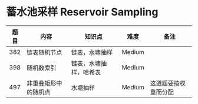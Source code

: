 # 蓄水池采样 Reservoir Sampling
题目|内容|知识点|难度|备注
---|---|---|---|---
382|链表随机节点|链表，水塘抽样|Medium|
398|随机数索引|链表，水塘抽样，哈希表|Medium|
497|非重叠矩形中的随机点|水塘抽样|Medium|这道题要按权重而分配